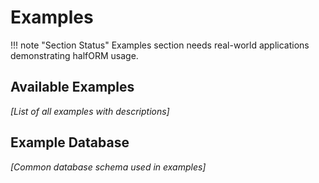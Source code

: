 # Examples

<!-- TODO: Example categories -->
<!-- TODO: Difficulty levels -->
<!-- TODO: Complete applications -->

!!! note "Section Status"
    Examples section needs real-world applications demonstrating halfORM usage.

## Available Examples

*[List of all examples with descriptions]*

## Example Database

*[Common database schema used in examples]*
